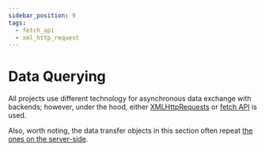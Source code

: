 ```yaml
---
sidebar_position: 9
tags:
  - fetch_api
  - xml_http_request
---
```


# Data Querying

All projects use different technology for asynchronous data exchange with backends; 
however, under the hood, either
[XMLHttpRequests](https://developer.mozilla.org/en-US/docs/Web/API/XMLHttpRequest)
or [fetch API](https://www.w3schools.com/js/js_api_fetch.asp) is used.

Also, worth noting, the data transfer objects in this section often repeat 
[the ones on the server-side](http://localhost:3000/grauds/docs/clematis-explained/serving-data/data-transfer-objects).


